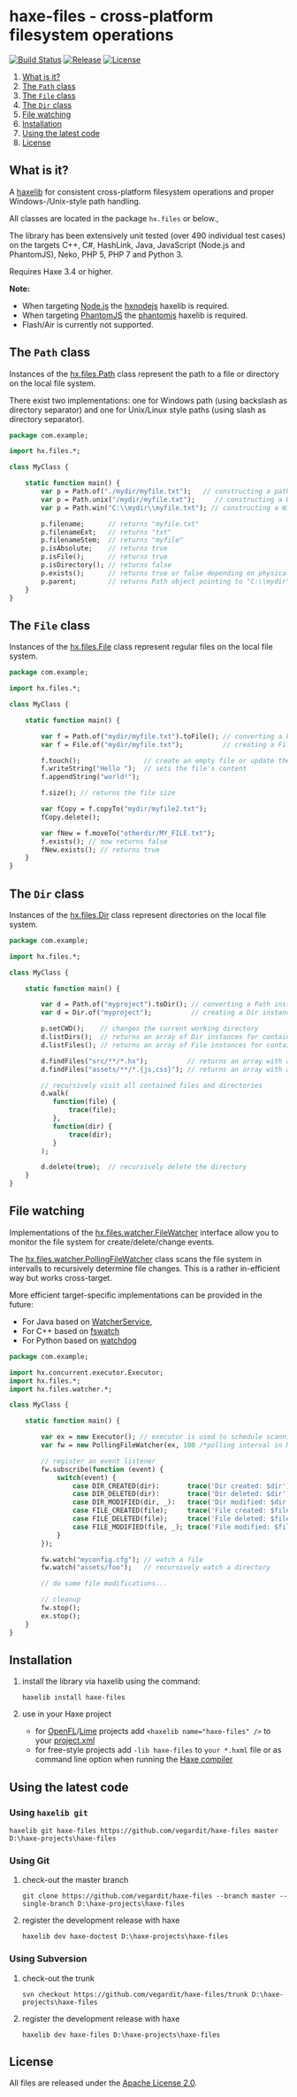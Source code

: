 # haxe-files - cross-platform filesystem operations

[![Build Status](https://travis-ci.org/vegardit/haxe-files.svg?branch=master)](https://travis-ci.org/vegardit/haxe-files)
[![Release](https://img.shields.io/github/release/vegardit/haxe-files.svg)](http://lib.haxe.org/p/haxe-files)
[![License](https://img.shields.io/github/license/vegardit/haxe-files.svg?label=license)](#license)

1. [What is it?](#what-is-it)
1. [The `Path` class](#path-class)
1. [The `File` class](#file-class)
1. [The `Dir` class](#dir-class)
1. [File watching](#file-watching)
1. [Installation](#installation)
1. [Using the latest code](#latest)
1. [License](#license)


## <a name="what-is-it"></a>What is it?

A [haxelib](http://lib.haxe.org/documentation/using-haxelib/) for consistent cross-platform filesystem operations and proper Windows-/Unix-style path handling.

All classes are located in the package `hx.files` or below.,

The library has been extensively unit tested (over 490 individual test cases) on the targets C++, C#, HashLink, Java, JavaScript (Node.js and PhantomJS),
Neko, PHP 5, PHP 7 and Python 3.

Requires Haxe 3.4 or higher.

**Note:**
* When targeting [Node.js](https://nodejs.org) the [hxnodejs](https://lib.haxe.org/p/hxnodejs) haxelib is required.
* When targeting [PhantomJS](https://phantomjs.org) the [phantomjs](https://lib.haxe.org/p/phantomjs) haxelib is required.
* Flash/Air is currently not supported.


## <a name="path-class"></a>The `Path` class

Instances of the [hx.files.Path](https://github.com/vegardit/haxe-files/blob/master/src/hx/files/Path.hx)  class represent the path to a file or directory on the local file system.

There exist two implementations: one for Windows path (using backslash as directory separator) and one for Unix/Linux style paths (using slash as directory separator).

```haxe
package com.example;

import hx.files.*;

class MyClass {

    static function main() {
        var p = Path.of("./mydir/myfile.txt");   // constructing a path compatible with the local operating/file-system
        var p = Path.unix("/mydir/myfile.txt");     // constructing a Unix-style path
        var p = Path.win("C:\\mydir\\myfile.txt"); // constructing a Windows-style path

        p.filename;      // returns "myfile.txt"
        p.filenameExt;   // returns "txt"
        p.filenameStem;  // returns "myfile"
        p.isAbsolute;    // returns true
        p.isFile();      // returns true
        p.isDirectory(); // returns false
        p.exists();      // returns true or false depending on physical existance of the path
        p.parent;        // returns Path object pointing to "C:\\mydir"
    }
}
```


## <a name="file-class"></a>The `File` class

Instances of the [hx.files.File](https://github.com/vegardit/haxe-files/blob/master/src/hx/files/File.hx)  class represent regular files on the local file system.

```haxe
package com.example;

import hx.files.*;

class MyClass {

    static function main() {

        var f = Path.of("mydir/myfile.txt").toFile(); // converting a Path instance to a File instance
        var f = File.of("mydir/myfile.txt");          // creating a File instance from a String path

        f.touch();                // create an empty file or update the modification timestamp
        f.writeString("Hello ");  // sets the file's content
        f.appendString("world!");

        f.size(); // returns the file size

        var fCopy = f.copyTo("mydir/myfile2.txt");
        fCopy.delete();

        var fNew = f.moveTo("otherdir/MY_FILE.txt");
        f.exists(); // now returns false
        fNew.exists(); // returns true
    }
}
```


## <a name="dir-class"></a>The `Dir` class

Instances of the [hx.files.Dir](https://github.com/vegardit/haxe-files/blob/master/src/hx/files/Dir.hx)  class represent directories on the local file system.

```haxe
package com.example;

import hx.files.*;

class MyClass {

    static function main() {

        var d = Path.of("myproject").toDir(); // converting a Path instance to a Dir instance
        var d = Dir.of("myproject");          // creating a Dir instance from a String path

        p.setCWD();    // changes the current working directory
        d.listDirs();  // returns an array of Dir instances for contained directories (non-recursive)
        d.listFiles(); // returns an array of File instances for contained files (non-recursive)

        d.findFiles("src/**/*.hx");          // returns an array with all Haxe files in the src dir
        d.findFiles("assets/**/*.{js,css}"); // returns an array with all JS/CSS files in the assets dir

        // recursively visit all contained files and directories
        d.walk(
           function(file) {
               trace(file);
           },
           function(dir) {
               trace(dir);
           }
        );

        d.delete(true);  // recursively delete the directory
    }
}
```


## <a name="file-watching"></a>File watching

Implementations of the [hx.files.watcher.FileWatcher](https://github.com/vegardit/haxe-files/blob/master/src/hx/files/watcher/FileWatcher.hx)
interface allow you to monitor the file system for create/delete/change events.

The [hx.files.watcher.PollingFileWatcher](https://github.com/vegardit/haxe-files/blob/master/src/hx/files/watcher/PollingFileWatcher.hx) class
scans the file system in intervalls to recursively determine file changes. This is a rather in-efficient way but works cross-target.

More efficient target-specific implementations can be provided in the future:
* For Java based on [WatcherService](https://docs.oracle.com/javase/7/docs/api/java/nio/file/WatchService.html),
* For C++ based on [fswatch](https://emcrisostomo.github.io/fswatch/)
* For Python based on [watchdog](https://pypi.org/project/watchdog/)

```haxe
package com.example;

import hx.concurrent.executor.Executor;
import hx.files.*;
import hx.files.watcher.*;

class MyClass {

    static function main() {

        var ex = new Executor(); // executor is used to schedule scanning tasks and
        var fw = new PollingFileWatcher(ex, 100 /*polling interval in MS*/);

        // register an event listener
        fw.subscribe(function (event) {
            switch(event) {
                case DIR_CREATED(dir):       trace('Dir created: $dir');
                case DIR_DELETED(dir):       trace('Dir deleted: $dir');
                case DIR_MODIFIED(dir, _):   trace('Dir modified: $dir');
                case FILE_CREATED(file);     trace('File created: $file');
                case FILE_DELETED(file);     trace('File deleted: $file');
                case FILE_MODIFIED(file, _); trace('File modified: $file');
            }
        });

        fw.watch("myconfig.cfg"); // watch a file
        fw.watch("assets/foo");   // recursively watch a directory

        // do some file modifications...

        // cleanup
        fw.stop();
        ex.stop();
    }
}
```
## <a name="installation"></a>Installation

1. install the library via haxelib using the command:
    ```
    haxelib install haxe-files
    ```

2. use in your Haxe project

   * for [OpenFL](http://www.openfl.org/)/[Lime](https://github.com/openfl/lime) projects add `<haxelib name="haxe-files" />` to your [project.xml](http://www.openfl.org/documentation/projects/project-files/xml-format/)
   * for free-style projects add `-lib haxe-files`  to `your *.hxml` file or as command line option when running the [Haxe compiler](http://haxe.org/manual/compiler-usage.html)


## <a name="latest"></a>Using the latest code

### Using `haxelib git`

```
haxelib git haxe-files https://github.com/vegardit/haxe-files master D:\haxe-projects\haxe-files
```

###  Using Git

1. check-out the master branch
    ```
    git clone https://github.com/vegardit/haxe-files --branch master --single-branch D:\haxe-projects\haxe-files
    ```

2. register the development release with haxe
    ```
    haxelib dev haxe-doctest D:\haxe-projects\haxe-files
    ```

###  Using Subversion

1. check-out the trunk
    ```
    svn checkout https://github.com/vegardit/haxe-files/trunk D:\haxe-projects\haxe-files
    ```

2. register the development release with haxe
    ```
    haxelib dev haxe-files D:\haxe-projects\haxe-files
    ```


## <a name="license"></a>License

All files are released under the [Apache License 2.0](https://github.com/vegardit/haxe-files/blob/master/LICENSE.txt).
